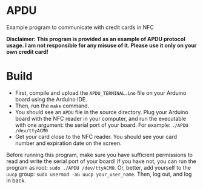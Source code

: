 # APDU
Example program to communicate with credit cards in NFC

__Disclaimer: This program is provided as an example of APDU protocol usage. I am not responsible for any misuse of it. Please use it only on your own credit card!__

# Build

  - First, compile and upload the `APDU_TERMINAL.ino` file on your Arduino board using the Arduino IDE.
  - Then, run the `make` command.
  - You should see an `APDU` file in the source directory. Plug your Arduino board with the NFC reader in your computer, and run the executable with one argument: the serial port of your board. For example: `./APDU /dev/ttyACM0`
  - Get your card close to the NFC reader. You should see your card number and expiration date on the screen.

Before running this program, make sure you have sufficient permissions to read and write the serial port of your board! If you have not, you can run the program as root: `sudo ./APDU /dev/ttyACM0`. Or, better, add yourself to the `uucp` group: `sudo usermod -aG uucp your_user_name`. Then, log out, and log in back.
